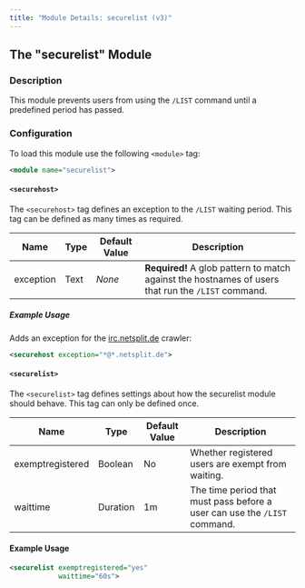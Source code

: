 ```yaml
---
title: "Module Details: securelist (v3)"
---
```


## The "securelist" Module

### Description

This module prevents users from using the `/LIST` command until a predefined period has passed.

### Configuration

To load this module use the following `<module>` tag:

```xml
<module name="securelist">
```

#### `<securehost>`

The `<securehost>` tag defines an exception to the `/LIST` waiting period. This tag can be defined as many times as required.

Name      | Type | Default Value | Description
--------- | ---- | ------------- | -----------
exception | Text | *None*        | **Required!** A glob pattern to match against the hostnames of users that run the `/LIST` command.

##### Example Usage

Adds an exception for the [irc.netsplit.de](http://irc.netsplit.de) crawler:

```xml
<securehost exception="*@*.netsplit.de">
```

#### `<securelist>`

The `<securelist>` tag defines settings about how the securelist module should behave. This tag can only be defined once.

Name             | Type    | Default Value | Description
---------------- | -------- | ------------- | -----------
exemptregistered | Boolean  | No            | Whether registered users are exempt from waiting.
waittime         | Duration | 1m            | The time period that must pass before a user can use the `/LIST` command.

#### Example Usage

```xml
<securelist exemptregistered="yes"
            waittime="60s">
```
